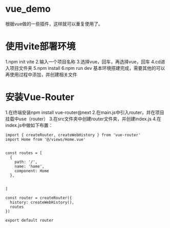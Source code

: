 # vue_demo
根据vue做的一些插件，这样就可以重复使用了。

# 使用vite部署环境 
1.npm init vite 
2.输入一个项目名称
3.选择vue，回车，再选择vue，回车
4.cd进入项目文件夹
5.npm install
6.npm run dev
基本环境搭建完成，需要其他的可以再使用过程中添加，并创建相关文件

# 安装Vue-Router
1.在终端安装npm install vue-router@next
2.在main.js中引入router，并在项目挂载中use（router）
3.在src文件夹中创建router文件夹，并创建index.js
4.在index.js中做如下布置：
```
import { createRouter, createWebHistory } from 'vue-router'
import Home from '@/views/Home.vue'


const routes = [
  {
    path: '/',
    name: 'home',
    component: Home
  },
  
   
]

const router = createRouter({
  history: createWebHistory(),
  routes
})

export default router
```

